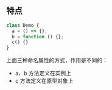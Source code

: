 ## 特点

```js
class Demo {
  a = () => {};
  b = function () {};
  c() {}
}
```

上面三种命名属性的方式，作用是不同的：

- a、b 方法定义在实例上
- c 方法定义在原型对象上
